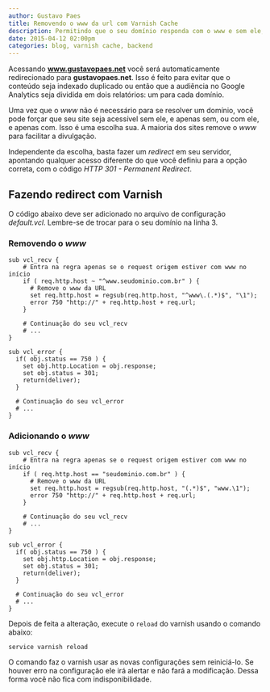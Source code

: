 ```yaml
---
author: Gustavo Paes
title: Removendo o www da url com Varnish Cache
description: Permitindo que o seu domínio responda com o www e sem ele, você pode duplicar conteúdo no Google e dividir relatórios de audiência. Veja como remover (ou sempre foçar) o www de sua URL e resolver esses problemas.
date: 2015-04-12 02:00pm
categories: blog, varnish cache, backend
---
```


Acessando **www.gustavopaes.net** você será automaticamente redirecionado para **gustavopaes.net**. Isso é feito para evitar que o conteúdo seja indexado duplicado ou então que a audiência no Google Analytics seja dividida em dois relatórios: um para cada domínio.

Uma vez que o _www_ não é necessário para se resolver um domínio, você pode forçar que seu site seja acessível sem ele, e apenas sem, ou com ele, e apenas com. Isso é uma escolha sua. A maioria dos sites remove o _www_ para facilitar a divulgação.

Independente da escolha, basta fazer um _redirect_ em seu servidor, apontando qualquer acesso diferente do que você definiu para a opção correta, com o código _HTTP 301 - Permanent Redirect_.

## Fazendo redirect com Varnish

O código abaixo deve ser adicionado no arquivo de configuração _default.vcl_. Lembre-se de trocar para o seu domínio na linha 3.


### Removendo o _www_

    sub vcl_recv {
        # Entra na regra apenas se o request origem estiver com www no início
        if ( req.http.host ~ "^www.seudominio.com.br" ) {
          # Remove o www da URL
          set req.http.host = regsub(req.http.host, "^www\.(.*)$", "\1");
          error 750 "http://" + req.http.host + req.url;
        }

        # Continuação do seu vcl_recv 
        # ...
    }

    sub vcl_error {
      if( obj.status == 750 ) {
        set obj.http.Location = obj.response;
        set obj.status = 301;
        return(deliver);
      }

      # Continuação do seu vcl_error
      # ...
    }

### Adicionando o _www_

    sub vcl_recv {
        # Entra na regra apenas se o request origem estiver com www no início
        if ( req.http.host == "seudominio.com.br" ) {
          # Remove o www da URL
          set req.http.host = regsub(req.http.host, "(.*)$", "www.\1");
          error 750 "http://" + req.http.host + req.url;
        }

        # Continuação do seu vcl_recv 
        # ...
    }

    sub vcl_error {
      if( obj.status == 750 ) {
        set obj.http.Location = obj.response;
        set obj.status = 301;
        return(deliver);
      }

      # Continuação do seu vcl_error
      # ...
    }

Depois de feita a alteração, execute o `reload` do varnish usando o comando abaixo:
    
    service varnish reload

O comando faz o varnish usar as novas configurações sem reiniciá-lo. Se houver erro na configuração ele irá alertar e não fará a modificação. Dessa forma você não fica com indisponibilidade.